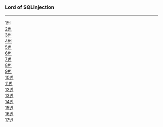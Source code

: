 <h3>Lord of SQLinjection</h3>
<hr>
<a href="https://github.com/hoa0217/sqlwargame/blob/master/SQL1%EB%B2%88%ED%92%80%EC%9D%B4%EB%AC%B8%EC%84%9C.docx">1번</a><br>
<a href="https://github.com/hoa0217/sqlwargame/blob/master/SQL2%EB%B2%88%ED%92%80%EC%9D%B4%EB%AC%B8%EC%84%9C.docx">2번</a><br>
<a href="https://github.com/hoa0217/sqlwargame/blob/master/SQL3%EB%B2%88%ED%92%80%EC%9D%B4%EB%AC%B8%EC%84%9C.docx">3번</a><br>
<a href="https://github.com/hoa0217/sqlwargame/blob/master/SQL4%EB%B2%88%ED%92%80%EC%9D%B4%EB%AC%B8%EC%84%9C.docx">4번</a><br>
<a href="https://github.com/hoa0217/sqlwargame/blob/master/SQL5%EB%B2%88%ED%92%80%EC%9D%B4%EB%AC%B8%EC%84%9C.docx">5번</a><br>
<a href="https://github.com/hoa0217/sqlwargame/blob/master/SQL6%EB%B2%88%ED%92%80%EC%9D%B4%EB%AC%B8%EC%84%9C.docx">6번</a><br>
<a href="https://github.com/hoa0217/sqlwargame/blob/master/SQL7%EB%B2%88%ED%92%80%EC%9D%B4%EB%AC%B8%EC%84%9C.docx">7번</a><br>
<a href="https://github.com/hoa0217/sqlwargame/blob/master/SQL8%EB%B2%88%ED%92%80%EC%9D%B4%EB%AC%B8%EC%84%9C.docx">8번</a><br>
<a href="https://github.com/hoa0217/sqlwargame/blob/master/SQL9%EB%B2%88%ED%92%80%EC%9D%B4%EB%AC%B8%EC%84%9C.docx">9번</a><br>
<a href="https://github.com/hoa0217/sqlwargame/blob/master/SQL10%EB%B2%88%ED%92%80%EC%9D%B4%EB%AC%B8%EC%84%9C.docx">10번</a><br>
<a href="https://github.com/hoa0217/sqlwargame/blob/master/SQL11%EB%B2%88%ED%92%80%EC%9D%B4%EB%AC%B8%EC%84%9C.docx">11번</a><br>
<a href="https://github.com/hoa0217/sqlwargame/blob/master/SQL12%EB%B2%88%ED%92%80%EC%9D%B4%EB%AC%B8%EC%84%9C.docx">12번</a><br>
<a href="https://github.com/hoa0217/sqlwargame/blob/master/SQL13%EB%B2%88%ED%92%80%EC%9D%B4%EB%AC%B8%EC%84%9C.docx">13번</a><br>
<a href="https://github.com/hoa0217/sqlwargame/blob/master/SQL14%EB%B2%88%ED%92%80%EC%9D%B4%EB%AC%B8%EC%84%9C.docx">14번</a><br>
<a href="https://github.com/hoa0217/sqlwargame/blob/master/SQL15%EB%B2%88%ED%92%80%EC%9D%B4%EB%AC%B8%EC%84%9C.docx">15번</a><br>
<a href="https://github.com/hoa0217/sqlwargame/blob/master/SQL16%EB%B2%88%ED%92%80%EC%9D%B4%EB%AC%B8%EC%84%9C.docx">16번</a><br>
<a href="https://github.com/hoa0217/sqlwargame/blob/master/SQL17%EB%B2%88%ED%92%80%EC%9D%B4%EB%AC%B8%EC%84%9C.docx">17번</a>

